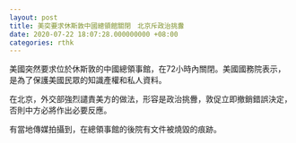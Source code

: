 ```yaml
---
layout: post
title: 美突要求休斯敦中國總領館關閉　北京斥政治挑釁
date: 2020-07-22 18:07:28.000000000 +08:00
categories: rthk
---
```


美國突然要求位於休斯敦的中國總領事館，在72小時內關閉。美國國務院表示，是為了保護美國民眾的知識產權和私人資料。

在北京，外交部強烈譴責美方的做法，形容是政治挑釁，敦促立即撤銷錯誤決定，否則中方必將作出必要反應。

有當地傳媒拍攝到，在總領事館的後院有文件被燒毀的痕跡。
